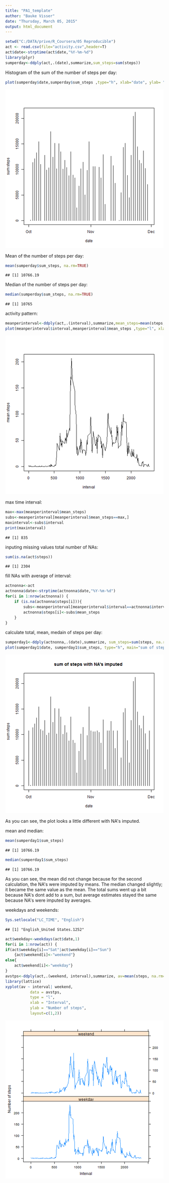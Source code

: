 ```yaml
---
title: "PA1_template"
author: "Bauke Visser"
date: "Thursday, March 05, 2015"
output: html_document
---
```




```r
setwd("C:/DATA/prive/R_Coursera/05 Reproducible")
act <- read.csv(file="activity.csv",header=T)
act$date<-strptime(act$date,"%Y-%m-%d")
library(plyr)
sumperday<-ddply(act,.(date),summarize,sum_steps=sum(steps))
```

Histogram of the sum of the number of steps per day:


```r
plot(sumperday$date,sumperday$sum_steps ,type="h", xlab="date", ylab= "sum steps")
```

![plot of chunk unnamed-chunk-2](figure/unnamed-chunk-2-1.png) 

Mean of the number of steps per day:

```r
mean(sumperday$sum_steps, na.rm=TRUE)
```

```
## [1] 10766.19
```

Median of the number of steps per day:

```r
median(sumperday$sum_steps, na.rm=TRUE)
```

```
## [1] 10765
```

activity pattern:

```r
meanperinterval<-ddply(act,.(interval),summarize,mean_steps=mean(steps,na.rm=TRUE))
plot(meanperinterval$interval,meanperinterval$mean_steps ,type="l", xlab="interval", ylab= "mean steps")
```

![plot of chunk unnamed-chunk-5](figure/unnamed-chunk-5-1.png) 

max time interval:

```r
max<-max(meanperinterval$mean_steps)
subs<-meanperinterval[meanperinterval$mean_steps==max,]
maxinterval<-subs$interval
print(maxinterval)
```

```
## [1] 835
```

inputing missing values
total number of NAs:

```r
sum(is.na(act$steps))
```

```
## [1] 2304
```

fill NAs with average of interval:

```r
actnonna<-act
actnonna$date<-strptime(actnonna$date,"%Y-%m-%d")
for(i in 1:nrow(actnonna)) {
    if (is.na(actnonna$steps[i])){
        subs<-meanperinterval[meanperinterval$interval==actnonna$interval[i],]
        actnonna$steps[i]<-subs$mean_steps
    }
}
```

calculate total, mean, medain of steps per day:

```r
sumperday1<-ddply(actnonna,.(date),summarize, sum_steps=sum(steps, na.rm=TRUE))
plot(sumperday1$date, sumperday1$sum_steps, type="h", main="sum of steps with NA's imputed ", xlab="date", ylab= "sum steps")
```

![plot of chunk unnamed-chunk-9](figure/unnamed-chunk-9-1.png) 

As you can see, the plot looks a little different with NA's imputed.

mean and median:

```r
mean(sumperday1$sum_steps)
```

```
## [1] 10766.19
```

```r
median(sumperday1$sum_steps)
```

```
## [1] 10766.19
```

As you can see, the mean did not change because for the second calculation, the NA's were imputed by means.
The median changed slightly; it became the same value as the mean.
The total sums went up a bit because NA's dont add to a sum, but average estimates stayed the same because NA's were imputed by averages.

weekdays and weekends:

```r
Sys.setlocale("LC_TIME", "English")
```

```
## [1] "English_United States.1252"
```

```r
act$weekday<-weekdays(act$date,1)
for(i in 1:nrow(act)) {
if(act$weekday[i]=="Sat"|act$weekday[i]=="Sun")
    {act$weekend[i]<-"weekend"}
else{
    act$weekend[i]<-"weekday"}
}
avstps<-ddply(act,.(weekend, interval),summarize, av=mean(steps, na.rm=TRUE))
library(lattice)
xyplot(av ~ interval| weekend, 
           data = avstps,
           type = "l",
           xlab = "Interval",
           ylab = "Number of steps",
           layout=c(1,2))
```

![plot of chunk unnamed-chunk-11](figure/unnamed-chunk-11-1.png) 

